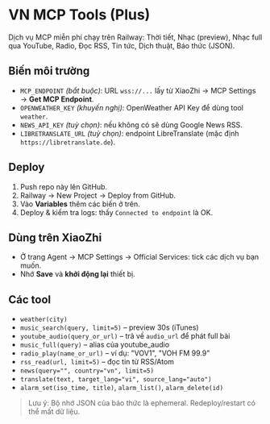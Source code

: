 
# VN MCP Tools (Plus)
Dịch vụ MCP miễn phí chạy trên Railway: Thời tiết, Nhạc (preview), Nhạc full qua YouTube, Radio, Đọc RSS, Tin tức, Dịch thuật, Báo thức (JSON).

## Biến môi trường
- `MCP_ENDPOINT` *(bắt buộc)*: URL `wss://...` lấy từ XiaoZhi → MCP Settings → **Get MCP Endpoint**.
- `OPENWEATHER_KEY` *(khuyến nghị)*: OpenWeather API Key để dùng tool `weather`.
- `NEWS_API_KEY` *(tuỳ chọn)*: nếu không có sẽ dùng Google News RSS.
- `LIBRETRANSLATE_URL` *(tuỳ chọn)*: endpoint LibreTranslate (mặc định `https://libretranslate.de`).

## Deploy
1. Push repo này lên GitHub.
2. Railway → New Project → Deploy from GitHub.
3. Vào **Variables** thêm các biến ở trên.
4. Deploy & kiểm tra logs: thấy `Connected to endpoint` là OK.

## Dùng trên XiaoZhi
- Ở trang Agent → MCP Settings → Official Services: tick các dịch vụ bạn muốn.
- Nhớ **Save** và **khởi động lại** thiết bị.

## Các tool
- `weather(city)`
- `music_search(query, limit=5)` – preview 30s (iTunes)
- `youtube_audio(query_or_url)` – trả về `audio_url` để phát full bài
- `music_full(query)` – alias của youtube_audio
- `radio_play(name_or_url)` – ví dụ: "VOV1", "VOH FM 99.9"
- `rss_read(url, limit=5)` – đọc tin từ RSS/Atom
- `news(query="", country="vn", limit=5)`
- `translate(text, target_lang="vi", source_lang="auto")`
- `alarm_set(iso_time, title)`, `alarm_list()`, `alarm_delete(id)`

> Lưu ý: Bộ nhớ JSON của báo thức là ephemeral. Redeploy/restart có thể mất dữ liệu.
